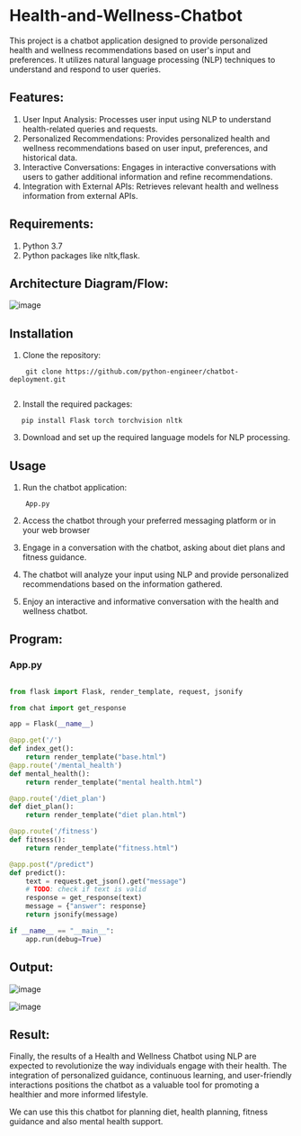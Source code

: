 # Health-and-Wellness-Chatbot

This project is a chatbot application designed to provide personalized health and wellness recommendations based on user's input and preferences. It utilizes natural language processing (NLP) techniques to understand and respond to user queries.

## Features:
1. User Input Analysis: Processes user input using NLP to understand health-related queries and requests.
2. Personalized Recommendations: Provides personalized health and wellness recommendations based on user input, preferences, and historical data.
3. Interactive Conversations: Engages in interactive conversations with users to gather additional information and refine recommendations.
4. Integration with External APIs: Retrieves relevant health and wellness information from external APIs.

## Requirements:
1. Python 3.7
2. Python packages like nltk,flask.

## Architecture Diagram/Flow:

![image](https://github.com/Kayalvizhi02/health-and-wellness-chatbot/assets/75413726/08caafe9-95be-410c-81af-57a3161a9a03)

## Installation

1. Clone the repository:
```
    git clone https://github.com/python-engineer/chatbot-deployment.git
   
```
2. Install the required packages:
```
   pip install Flask torch torchvision nltk
```
3. Download and set up the required language models for NLP processing.

## Usage

1. Run the chatbot application:
```
    App.py
```
2. Access the chatbot through your preferred messaging platform or in your web browser

3. Engage in a conversation with the chatbot, asking about diet plans and fitness guidance.

4. The chatbot will analyze your input using NLP and provide personalized recommendations based on the information gathered.

5. Enjoy an interactive and informative conversation with the health and wellness chatbot.

## Program:

### App.py
```python

from flask import Flask, render_template, request, jsonify

from chat import get_response

app = Flask(__name__)

@app.get('/')
def index_get():
    return render_template("base.html")
@app.route('/mental_health')
def mental_health():
    return render_template("mental health.html")

@app.route('/diet_plan')
def diet_plan():
    return render_template("diet plan.html")

@app.route('/fitness')
def fitness():
    return render_template("fitness.html")

@app.post("/predict")
def predict():
    text = request.get_json().get("message")
    # TODO: check if text is valid
    response = get_response(text)
    message = {"answer": response}
    return jsonify(message)

if __name__ == "__main__":
    app.run(debug=True)

```

## Output:

![image](https://github.com/Kayalvizhi02/health-and-wellness-chatbot/assets/75413726/8c15cd56-12ea-40c2-b645-73907ebd985b)

![image](https://github.com/Kayalvizhi02/health-and-wellness-chatbot/assets/75413726/ef9a3b43-179f-42d6-ae2a-b12c1040e95e)

## Result:
Finally, the results of a Health and Wellness Chatbot using NLP are expected to revolutionize the way individuals engage with their health. The integration of personalized guidance, continuous learning, and user-friendly interactions positions the chatbot as a valuable tool for promoting a healthier and more informed lifestyle.

We can use this this chatbot for planning diet, health planning, fitness guidance and also mental health support.
